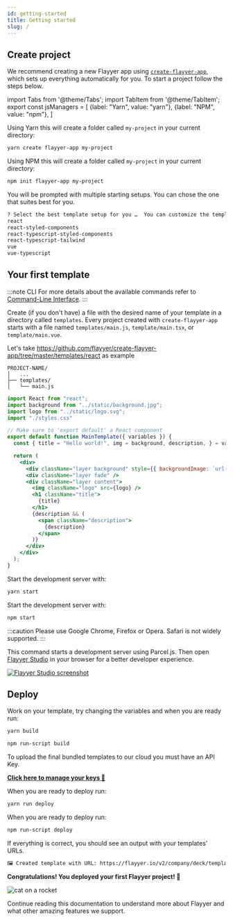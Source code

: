 ```yaml
---
id: getting-started
title: Getting started
slug: /
---
```


[flayyer-studio]: https://flayyer.github.io/flayyer-studio/
[create-flayyer-app]: https://github.com/flayyer/create-flayyer-app

## Create project

We recommend creating a new Flayyer app using [`create-flayyer-app`][create-flayyer-app], which sets up everything automatically for you. To start a project follow the steps below.

<!-- MDX variables -->
import Tabs from '@theme/Tabs';
import TabItem from '@theme/TabItem';
export const jsManagers = [
  {label: "Yarn", value: "yarn"},
  {label: "NPM", value: "npm"},
]

<Tabs groupId="js-manager" defaultValue="yarn" values={jsManagers}>
<TabItem value="yarn">

Using Yarn this will create a folder called `my-project` in your current directory:

```bash title="Terminal.app"
yarn create flayyer-app my-project
```

</TabItem>

<TabItem value="npm">

Using NPM this will create a folder called `my-project` in your current directory:

```bash title="Terminal.app"
npm init flayyer-app my-project
```

</TabItem>
</Tabs>

You will be prompted with multiple starting setups. You can chose the one that suites best for you.

```txt {2}
? Select the best template setup for you …  You can customize the template later
react
react-styled-components
react-typescript-styled-components
react-typescript-tailwind
vue
vue-typescript
```

## Your first template

:::note CLI
For more details about the available commands refer to [Command-Line Interface](./cli/flayyer-cli.md).
:::

Create (if you don't have) a file with the desired name of your template in a directory called `templates`. Every project created with `create-flayyer-app` starts with a file named `templates/main.js`, `template/main.tsx`, or `template/main.vue`.

Let's take https://github.com/flayyer/create-flayyer-app/tree/master/templates/react as example

```tree
PROJECT-NAME/
│   ...
├── templates/
│   └── main.js
```

```jsx title="templates/main.js"
import React from "react";
import background from "../static/background.jpg";
import logo from "../static/logo.svg";
import "./styles.css"

// Make sure to 'export default' a React component
export default function MainTemplate({ variables }) {
  const { title = "Hello world!", img = background, description, } = variables;

  return (
    <div>
      <div className="layer background" style={{ backgroundImage: `url("${img}")` }} />
      <div className="layer fade" />
      <div className="layer content">
        <img className="logo" src={logo} />
        <h1 className="title">
          {title}
        </h1>
        {description && (
          <span className="description">
            {description}
          </span>
        )}
      </div>
    </div>
  );
}
```

<Tabs groupId="js-manager" defaultValue="yarn" values={jsManagers}>
<TabItem value="yarn">

Start the development server with:

```bash title="Terminal.app"
yarn start
```

</TabItem>

<TabItem value="npm">

Start the development server with:

```bash title="Terminal.app"
npm start
```

</TabItem>
</Tabs>

:::caution
Please use Google Chrome, Firefox or Opera. Safari is not widely supported.
:::

This command starts a development server using Parcel.js. Then open [Flayyer Studio][flayyer-studio] in your browser for a better developer experience.

[![Flayyer Studio screenshot](/img/images/studio-hello-world.png)][flayyer-studio]

## Deploy

Work on your template, try changing the variables and when you are ready run:

<Tabs groupId="js-manager" defaultValue="yarn" values={jsManagers}>
<TabItem value="yarn">

```bash title="Terminal.app"
yarn build
```

</TabItem>

<TabItem value="npm">

```bash title="Terminal.app"
npm run-script build
```

</TabItem>
</Tabs>

To upload the final bundled templates to our cloud you must have an API Key.

[**Click here to manage your keys 🔑**](https://flayyer.com/settings/keys)

<Tabs groupId="js-manager" defaultValue="yarn" values={jsManagers}>
<TabItem value="yarn">

When you are ready to deploy run:

```bash title="Terminal.app"
yarn run deploy
```

</TabItem>

<TabItem value="npm">

When you are ready to deploy run:

```bash title="Terminal.app"
npm run-script deploy
```

</TabItem>
</Tabs>

If everything is correct, you should see an output with your templates' URLs.

```bash
🖼 Created template with URL: https://flayyer.io/v2/company/deck/template.jpeg
```

**Congratulations! You deployed your first Flayyer project! 🎉**

![cat on a rocket](/img/launch.svg)

Continue reading this documentation to understand more about Flayyer and what other amazing features we support.

